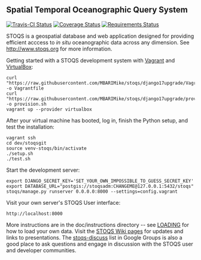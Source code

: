 Spatial Temporal Oceanographic Query System
-------------------------------------------

[![Travis-CI Status](https://travis-ci.org/MBARIMike/stoqs.svg?branch=django17upgrade)](https://travis-ci.org/MBARIMike/stoqs)
[![Coverage Status](https://coveralls.io/repos/MBARIMike/stoqs/badge.svg?branch=django17upgrade)](https://coveralls.io/r/MBARIMike/stoqs?branch=django17upgrade)
[![Requirements Status](https://requires.io/github/MBARIMike/stoqs/requirements.svg?branch=django17upgrade)](https://requires.io/github/MBARIMike/stoqs/requirements/?branch=django17upgrade)

STOQS is a geospatial database and web application designed for providing efficient 
acccess to *in situ* oceanographic data across any dimension.
See http://www.stoqs.org for more information.

Getting started with a STOQS development system with [Vagrant](https://www.vagrantup.com/)
and [VirtualBox](https://www.virtualbox.org):

    curl "https://raw.githubusercontent.com/MBARIMike/stoqs/django17upgrade/Vagrantfile" -o Vagrantfile
    curl "https://raw.githubusercontent.com/MBARIMike/stoqs/django17upgrade/provision.sh" -o provision.sh
    vagrant up --provider virtualbox

After your virtual machine has booted, log in, finish the Python setup, and test the installation:

    vagrant ssh 
    cd dev/stoqsgit
    source venv-stoqs/bin/activate
    ./setup.sh
    ./test.sh

Start the development server:

    export DJANGO_SECRET_KEY='SET_YOUR_OWN_IMPOSSIBLE_TO_GUESS_SECRET_KEY'
    export DATABASE_URL="postgis://stoqsadm:CHANGEME@127.0.0.1:5432/stoqs"
    stoqs/manage.py runserver 0.0.0.0:8000 --settings=config.vagrant

Visit your own server's STOQS User interface:

    http://localhost:8000

More instructions are in the doc/instructions directory -- see [LOADING](doc/instructions/LOADING.md) for how to load your own data. 
Visit the [STOQS Wiki pages](https://github.com/stoqs/stoqs/wiki) for updates and links to presentations.
The [stoqs-discuss](https://groups.google.com/forum/#!forum/stoqs-discuss) list in Google Groups is also 
a good place to ask questions and engage in discussion with the STOQS user and developer communities.


